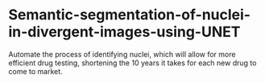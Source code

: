 # Semantic-segmentation-of-nuclei-in-divergent-images-using-UNET
Automate the process of identifying nuclei, which will allow for more efficient drug testing, shortening the 10 years it takes for each new drug to come to market. 
